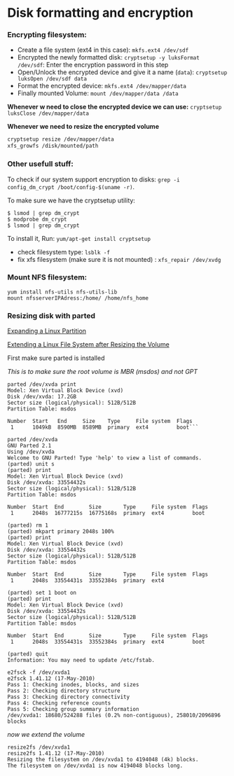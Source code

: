 # Disk formatting and encryption

### Encrypting filesystem:

* Create a file system (ext4 in this case):
`mkfs.ext4 /dev/sdf`
* Encrypted the newly formatted disk:
`cryptsetup -y luksFormat /dev/sdf`: Enter the encryption password in this step
* Open/Unlock the encrypted device and give it a name (`data`):
`cryptsetup luksOpen /dev/sdf data`
* Format the encrypted device:
`mkfs.ext4 /dev/mapper/data`
* Finally mounted Volume:
`mount /dev/mapper/data /data`

 __Whenever w need to close the encrypted device we can use:__
`cryptsetup luksClose /dev/mapper/data`

__Whenever we need to resize the encrypted volume__

```bash
cryptsetup resize /dev/mapper/data
xfs_growfs /disk/mounted/path
```

### Other usefull stuff:
To check if our system support encryption to disks:
`grep -i config_dm_crypt /boot/config-$(uname -r)`.

To make sure we have the cryptsetup utility:

```
$ lsmod | grep dm_crypt
$ modprobe dm_crypt
$ lsmod | grep dm_crypt
```
To install it, Run: `yum/apt-get install cryptsetup`

* check filesystem type: `lsblk -f`
* fix xfs filesystem (make sure it is not mounted) : `xfs_repair /dev/xvdg`

### Mount NFS filesystem:

```shell
yum install nfs-utils nfs-utils-lib
mount nfsserverIPAdress:/home/ /home/nfs_home
```

### Resizing disk with parted

[Expanding a Linux Partition](https://docs.aws.amazon.com/AWSEC2/latest/UserGuide/expand-linux-partition.html)

[Extending a Linux File System after Resizing the Volume](https://docs.aws.amazon.com/AWSEC2/latest/UserGuide/recognize-expanded-volume-linux.html)

First make sure parted is installed

_This is to make sure the root volume is MBR (msdos) and not GPT_

```
parted /dev/xvda print
Model: Xen Virtual Block Device (xvd)
Disk /dev/xvda: 17.2GB
Sector size (logical/physical): 512B/512B
Partition Table: msdos

Number  Start   End     Size    Type     File system  Flags
 1      1049kB  8590MB  8589MB  primary  ext4         boot```
```

```
parted /dev/xvda
GNU Parted 2.1
Using /dev/xvda
Welcome to GNU Parted! Type 'help' to view a list of commands.
(parted) unit s
(parted) print
Model: Xen Virtual Block Device (xvd)
Disk /dev/xvda: 33554432s
Sector size (logical/physical): 512B/512B
Partition Table: msdos

Number  Start  End        Size       Type     File system  Flags
 1      2048s  16777215s  16775168s  primary  ext4         boot

(parted) rm 1
(parted) mkpart primary 2048s 100%
(parted) print
Model: Xen Virtual Block Device (xvd)
Disk /dev/xvda: 33554432s
Sector size (logical/physical): 512B/512B
Partition Table: msdos

Number  Start  End        Size       Type     File system  Flags
 1      2048s  33554431s  33552384s  primary  ext4

(parted) set 1 boot on
(parted) print
Model: Xen Virtual Block Device (xvd)
Disk /dev/xvda: 33554432s
Sector size (logical/physical): 512B/512B
Partition Table: msdos

Number  Start  End        Size       Type     File system  Flags
 1      2048s  33554431s  33552384s  primary  ext4         boot

(parted) quit
Information: You may need to update /etc/fstab.
```
```
e2fsck -f /dev/xvda1
e2fsck 1.41.12 (17-May-2010)
Pass 1: Checking inodes, blocks, and sizes
Pass 2: Checking directory structure
Pass 3: Checking directory connectivity
Pass 4: Checking reference counts
Pass 5: Checking group summary information
/dev/xvda1: 18680/524288 files (0.2% non-contiguous), 258010/2096896 blocks
```

_now we extend the volume_

```
resize2fs /dev/xvda1
resize2fs 1.41.12 (17-May-2010)
Resizing the filesystem on /dev/xvda1 to 4194048 (4k) blocks.
The filesystem on /dev/xvda1 is now 4194048 blocks long.
```
